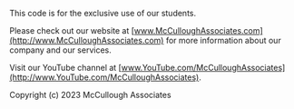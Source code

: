 This code is for the exclusive use of our students.

Please check out our website at [www.McCulloughAssociates.com](http://www.McCulloughAssociates.com) for more information about our company and our services.

Visit our YouTube channel at [www.YouTube.com/McCulloughAssociates](http://www.YouTube.com/McCulloughAssociates).

Copyright (c) 2023 McCullough Associates